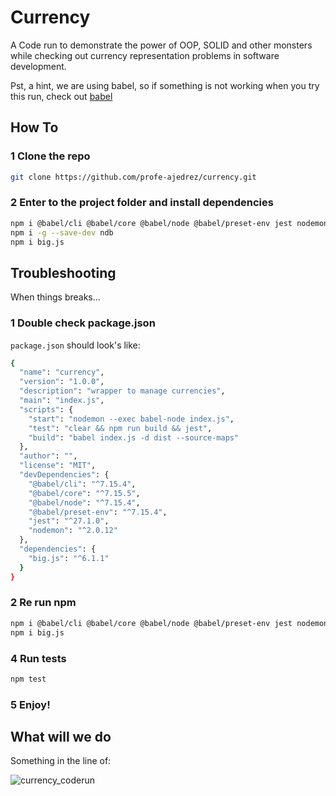 # Currency



A Code run to demonstrate the power of OOP, SOLID and other monsters while checking out currency representation problems in software development.

Pst, a hint, we are using babel, so if something is not working when you try this run, check out [babel](https://babeljs.io)

## How To

### 1 Clone the repo

```bash
git clone https://github.com/profe-ajedrez/currency.git
```

### 2 Enter to the project folder and install dependencies

```bash
npm i @babel/cli @babel/core @babel/node @babel/preset-env jest nodemon  --save-dev
npm i -g --save-dev ndb
npm i big.js
```

## Troubleshooting

When things breaks...

### 1 Double check package.json

`package.json` should look's like:

```bash
{
  "name": "currency",
  "version": "1.0.0",
  "description": "wrapper to manage currencies",
  "main": "index.js",
  "scripts": {
    "start": "nodemon --exec babel-node index.js",
    "test": "clear && npm run build && jest",
    "build": "babel index.js -d dist --source-maps"
  },
  "author": "",
  "license": "MIT",
  "devDependencies": {
    "@babel/cli": "^7.15.4",
    "@babel/core": "^7.15.5",
    "@babel/node": "^7.15.4",
    "@babel/preset-env": "^7.15.4",
    "jest": "^27.1.0",
    "nodemon": "^2.0.12"
  },
  "dependencies": {
    "big.js": "^6.1.1"
  }
}
```

###  2 Re run npm

```bash
npm i @babel/cli @babel/core @babel/node @babel/preset-env jest nodemon  --save-dev
npm i big.js
```


### 4 Run tests 

```bash
npm test
```

### 5 Enjoy!


## What will we do

Something in the line of:

![currency_coderun](https://user-images.githubusercontent.com/20423399/132140450-80def4be-dedd-4e42-b39d-f7ed6ce15a88.png)


